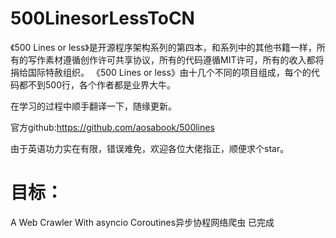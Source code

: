 # 500LinesorLessToCN

《500 Lines or less》是开源程序架构系列的第四本，和系列中的其他书籍一样，所有的写作素材遵循创作许可共享协议，所有的代码遵循MIT许可，所有的收入都将捐给国际特赦组织。
《500 Lines or less》由十几个不同的项目组成，每个的代码都不到500行，各个作者都是业界大牛。

在学习的过程中顺手翻译一下，随缘更新。

官方github:https://github.com/aosabook/500lines

由于英语功力实在有限，错误难免，欢迎各位大佬指正，顺便求个star。

# 目标：
A Web Crawler With asyncio Coroutines异步协程网络爬虫                       已完成

